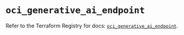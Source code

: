 # `oci_generative_ai_endpoint`

Refer to the Terraform Registry for docs: [`oci_generative_ai_endpoint`](https://registry.terraform.io/providers/oracle/oci/7.19.0/docs/resources/generative_ai_endpoint).
